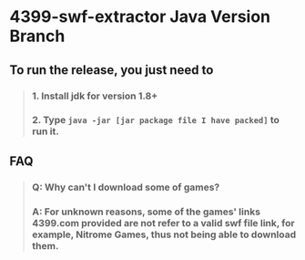 # 4399-swf-extractor Java Version Branch
## To run the release, you just need to
> ### 1. Install jdk for version 1.8+ 
> ### 2. Type `java -jar [jar package file I have packed]` to run it.

## FAQ
> ### Q: Why can't I download some of games?
> ### A: For unknown reasons, some of the games' links 4399.com provided are not refer to a valid swf file link, for example, Nitrome Games, thus not being able to download them.
